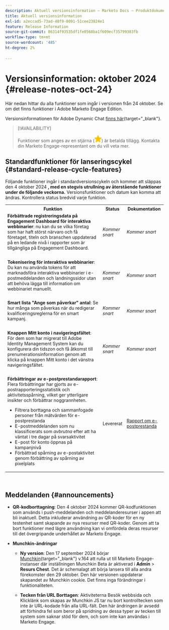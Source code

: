 ```yaml
---
description: Aktuell versionsinformation – Marketo Docs – Produktdokumentation
title: Aktuell versionsinformation
exl-id: a2eccad5-73ad-48f9-8091-51cee23824e1
feature: Release Information
source-git-commit: 86314f93535df1fe0568ba1f609ecf35799383fb
workflow-type: tm+mt
source-wordcount: '485'
ht-degree: 2%

---
```


# Versionsinformation: oktober 2024 {#release-notes-oct-24}

Här nedan hittar du alla funktioner som ingår i versionen från 24 oktober. Se om det finns funktioner i Adobe Marketo Engage Edition.

Versionsinformationen för Adobe Dynamic Chat [ finns här](/help/marketo/release-notes/dynamic-chat.md){target="_blank"}.

>[!AVAILABILITY]
>
>Funktioner som anges av en stjärna (![stjärna](assets/yellow-star.png)) är betalda tillägg. Kontakta din Marketo Engage-representant om du vill veta mer.

## Standardfunktioner för lanseringscykel {#standard-release-cycle-features}

Följande funktioner ingår i standardversionscykeln och kommer att släppas den 4 oktober 2024 **, med en stegvis utrullning av återstående funktioner under de följande veckorna.** Versionsfunktioner och datum kan komma att ändras. Kontrollera status bredvid varje funktion.

<table style="table-layout:auto"> 
 <tbody> 
  <tr> 
   <th style="width:65%">Funktion</th> 
   <th style="width:10%">Status</th>
   <th style="width:25%">Dokumentation</th>
  </tr>
    <tr> 
   <td><strong>Förbättrade registreringsdata på Engagement Dashboard för interaktiva webbinarier</strong>: nu kan du se vilka företag som har haft störst närvaro och få företaget, titeln och branschen uppdaterad på en ledande nivå i rapporter som är tillgängliga på Engagement Dashboard.</td> 
   <td><i>Kommer snart</i></td>
   <td><i>Kommer snart</i></td>
  </tr>
   <td> </td> 
   <td> </td>
   <td> </td>
  </tr>
  </tr>
    <tr> 
   <td><strong>Tokenisering för interaktiva webbinarier</strong>: Du kan nu använda tokens för att marknadsföra interaktiva webbinarier i e-postmeddelanden och landningssidor utan att behöva lägga till information om webbinariet manuellt.</td> 
   <td><i>Kommer snart</i></td>
   <td><i>Kommer snart</i></td>
  </tr>
  <tr> 
   <td> </td> 
   <td> </td>
   <td> </td>
  </tr>
  </tr>
   <tr> 
   <td><strong>Smart lista "Ange som påverkar" antal</strong>: Se hur många som påverkas när du redigerar kvalificeringsreglerna för en smart kampanj.</td> 
   <td><i>Kommer snart</i></td>
   <td><i>Kommer snart</i></td>
  </tr>
  <tr> 
   <td> </td> 
   <td> </td>
   <td> </td>
  </tr>
  </tr>
   <tr> 
   <td><strong>Knappen Mitt konto i navigeringsfältet</strong>: För dem som har migrerat till Adobe Identity Management System kan du konfigurera din tidszon och få åtkomst till prenumerationsinformation genom att klicka på knappen Mitt konto i det vänstra navigeringsfältet.</td> 
   <td><i>Kommer snart</i></td>
   <td><i>Kommer snart</i></td>
  </tr>
  <tr> 
   <td> </td> 
   <td> </td>
   <td> </td>
  </tr>
   <tr> 
   <td><strong>Förbättringar av e-postprestandarapport</strong>: Flera förbättringar har gjorts av e-postrapporteringsstatistik och aktivitetsspårning, vilket ger ytterligare insikter och förbättrar noggrannheten.
   <ul>
   <li>Filtrera borttagna och sammanfogade personer från mätvärden för e-postprestanda</li>
   <li>E-postmeddelanden som nu klassificerats som <i>avbrutna</i> efter att ha väntat i tre dagar på svarsaktivitet</li>
   <li>E-post för konto öppnas på kampanjnivå</li>
   <li>Förbättrad spårning av e-postaktivitet genom förbättring av spårning av pixelplats</li>
   </td> 
   <td>Levererat</td>
   <td><a href="/help/marketo/product-docs/email-marketing/email-programs/email-program-data/email-performance-report.md" target="_blank">Rapport om e-postprestanda</a></td>
  </tr>
 </tbody> 
</table>
<br/>

## Meddelanden {#announcements}

* **QR-kodborttagning**: Den 4 oktober 2024 kommer QR-kodfunktionen som används i push-meddelanden och meddelanderesurser i appen att bli inaktuell. Detta inkluderar användning av QR-koder för en ny testenhet samt skapande av nya resurser med QR-koder. Genom att ta bort funktioner med lägre användning kan vi omfördela deras resurser till det övergripande underhållet av Marketo Engage.

* **Munchkin-ändringar**

   * **Ny version**: Den 17 september 2024 börjar [Munchkin](/help/marketo/product-docs/administration/setup-administration/munchkin.md){target="_blank"} v.164 att rulla ut till Marketo Engage-instanser där inställningen Munchkin Beta är aktiverad i **Admin** > **Resurs Chest**. Det är schemalagt att börja lansera till alla andra förekomster den 29 oktober. Den här versionen uppdaterar skapandet av Munchkin cookie. Det finns inga förändringar i funktionaliteten.

   * **Tecken från URL Borttagen**: Aktiviteterna Besök webbsida och Klicklänk som skapas av Munchkin JS tar nu bort kontrolltecken som inte är URL-kodade från alla URL-fält. Den här ändringen är avsedd att förhindra fel som beror på spridning av dessa typer av tecken till system som saknar stöd för dem, och som inte kan användas i Marketo Engage.
